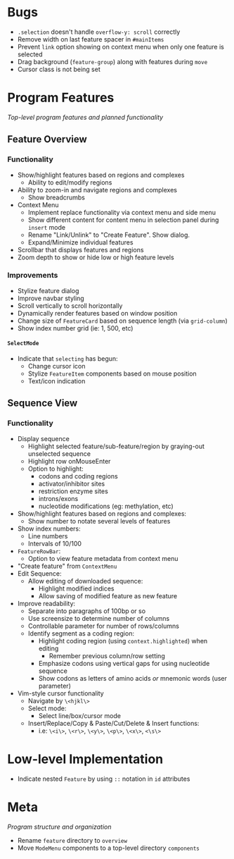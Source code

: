 # Bugs
- `.selection` doesn't handle `overflow-y: scroll` correctly
- Remove width on last feature spacer in `#mainItems`
- Prevent `link` option showing on context menu when only one feature is selected
- Drag background (`feature-group`) along with features during `move`
- Cursor class is not being set


# Program Features
_Top-level program features and planned functionality_

## Feature Overview

### Functionality
- Show/highlight features based on regions and complexes
    - Ability to edit/modify regions
- Ability to zoom-in and navigate regions and complexes
    - Show breadcrumbs
- Context Menu
    - Implement replace functionality via context menu and side menu
    - Show different content for content menu in selection panel during `insert` mode
    - Rename "Link/Unlink" to "Create Feature". Show dialog.
    - Expand/Minimize individual features
- Scrollbar that displays features and regions
- Zoom depth to show or hide low or high feature levels

### Improvements
- Stylize feature dialog
- Improve navbar styling
- Scroll vertically to scroll horizontally
- Dynamically render features based on window position
- Change size of `FeatureCard` based on sequence length (via `grid-column`)
- Show index number grid (ie: 1, 500, etc)

#### `SelectMode`
- Indicate that `selecting` has begun:
  - Change cursor icon
  - Stylize `FeatureItem` components based on mouse position
  - Text/icon indication


## Sequence View

### Functionality
- Display sequence
    - Highlight selected feature/sub-feature/region
      by graying-out unselected sequence
    - Highlight row onMouseEnter
    - Option to highlight:
        - codons and coding regions
        - activator/inhibitor sites
        - restriction enzyme sites
        - introns/exons
        - nucleotide modifications (eg: methylation, etc)
- Show/highlight features based on regions and complexes:
  - Show number to notate several levels of features
- Show index numbers:
  - Line numbers
  - Intervals of 10/100
- `FeatureRowBar`:
  - Option to view feature metadata from context menu
- "Create feature" from `ContextMenu`
- Edit Sequence:
  - Allow editing of downloaded sequence:
    - Highlight modified indices
    - Allow saving of modified feature as new feature
- Improve readability:
  - Separate into paragraphs of 100bp or so
  - Use screensize to determine number of columns
  - Controllable parameter for number of rows/columns
  - Identify segment as a coding region:
    - Highlight coding region (using `context.highlighted`) when editing
      - Remember previous column/row setting
    - Emphasize codons using vertical gaps for using nucleotide sequence
    - Show codons as letters of amino acids *or* mnemonic words (user parameter)
- Vim-style cursor functionality
  - Navigate by `\<hjkl\>`
  - Select mode:
    - Select line/box/cursor mode
  - Insert/Replace/Copy & Paste/Cut/Delete & Insert functions:
    - i.e: `\<i\>`, `\<r\>`, `\<y\>`, `\<p\>`, `\<x\>`, `<\s\>`


# Low-level Implementation
- Indicate nested `Feature` by using `::` notation in `id` attributes

# Meta
_Program structure and organization_

- Rename `feature` directory to `overview`
- Move `ModeMenu` components to a top-level directory `components`